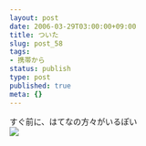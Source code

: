 ```yaml
---
layout: post
date: 2006-03-29T03:00:00+09:00
title: ついた
slug: post_58
tags:
- 携帯から
status: publish
type: post
published: true
meta: {}
---
```

<div class="caption">すぐ前に、はてなの方々がいるぽい
</div>
<div class="photo"><img src="http://wo.skr.jp/images/uploads/blog-photo-1143592664.97-0.jpg" /></div>
